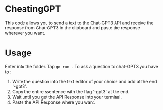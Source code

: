 # CheatingGPT
This code allows you to send a text to the Chat-GPT3 API and receive the response from Chat-GPT3 in the clipboard and paste the response wherever you want.

# Usage
Enter into the folder. Tap `go run .`
To ask a question to chat-GPT3 you have to :
1) Write the question into the text editor of your choice and add at the end '-gpt3'.
2) Copy the entire ssentence with the flag '-gpt3' at the end.
3) Wait until you get the API Response into your terminal.
4) Paste the API Response where you want.
